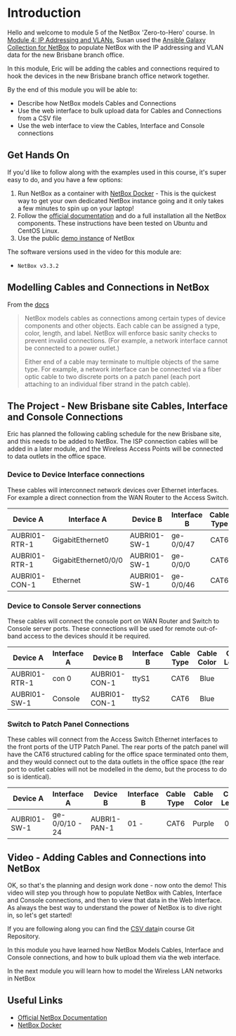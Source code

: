 # Introduction

Hello and welcome to module 5 of the NetBox 'Zero-to-Hero' course. In [Module 4: IP Addressing and VLANs](../4-ip-addressing-and-vlans/4-ip-addressing-and-vlans.md),  Susan used the [Ansible Galaxy Collection for NetBox](https://galaxy.ansible.com/netbox/netbox) to populate NetBox with the IP addressing and VLAN data for the new Brisbane branch office. 

In this module, Eric will be adding the cables and connections required to hook the devices in the new Brisbane branch office network together. 

By the end of this module you will be able to:
- Describe how NetBox models Cables and Connections
- Use the web interface to bulk upload data for Cables and Connections from a CSV file
- Use the web interface to view the Cables, Interface and Console connections

## Get Hands On
If you'd like to follow along with the examples used in this course, it's super easy to do, and you have a few options: 
1.  Run NetBox as a container with [NetBox Docker](https://github.com/netbox-community/netbox-docker) - This is the quickest way to get your own dedicated NetBox instance going and it only takes a few minutes to spin up on your laptop!
2.  Follow the [official documentation](https://docs.netbox.dev/en/stable/installation/) and do a full installation all the NetBox components. These instructions have been tested on Ubuntu and CentOS Linux.
3.  Use the public [demo instance](https://demo.netbox.dev/) of NetBox   

The software versions used in the video for this module are: 
- `NetBox v3.3.2`

## Modelling Cables and Connections in NetBox

From the [docs](https://docs.netbox.dev/en/stable/features/devices-cabling/#cables)
>NetBox models cables as connections among certain types of device components and other objects. Each cable can be assigned a type, color, length, and label. NetBox will enforce basic sanity checks to prevent invalid connections. (For example, a network interface cannot be connected to a power outlet.)
>
>Either end of a cable may terminate to multiple objects of the same type. For example, a network interface can be connected via a fiber optic cable to two discrete ports on a patch panel (each port attaching to an individual fiber strand in the patch cable).

## The Project - New Brisbane site Cables, Interface and Console Connections
Eric has planned the following cabling schedule for the new Brisbane site, and this needs to be added to NetBox. The ISP connection cables will be added in a later module, and the Wireless Access Points will be connected to data outlets in the office space.

### Device to Device Interface connections
These cables will interconnect network devices over Ethernet interfaces. For example a direct connection from the WAN Router to the Access Switch.

| Device A | Interface A | Device B | Interface B | Cable Type | Cable Color | Cable Length 
| --- | --- | --- | --- | :---: | :---: | :---: |
| AUBRI01-RTR-1 | GigabitEthernet0 | AUBRI01-SW-1 | ge-0/0/47 | CAT6 | Red | 0.5M |
| AUBRI01-RTR-1 | GigabitEthernet0/0/0 | AUBRI01-SW-1 | ge-0/0/0 | CAT6 | Red | 0.5M | 
| AUBRI01-CON-1 | Ethernet | AUBRI01-SW-1 | ge-0/0/46 | CAT6 | Red | 0.5M |

### Device to Console Server connections
These cables will connect the console port on WAN Router and Switch to Console server ports. These connections will be used for remote out-of-band access to the devices should it be required.

| Device A | Interface A | Device B | Interface B | Cable Type | Cable Color | Cable Length 
| --- | --- | --- | --- | :---: | :---: | :---: |
| AUBRI01-RTR-1 | con 0 | AUBRI01-CON-1 | ttyS1 | CAT6 | Blue | 1M |
| AUBRI01-SW-1 | Console | AUBRI01-CON-1 | ttyS2 | CAT6 | Blue | 1M |

### Switch to Patch Panel Connections 
These cables will connect from the Access Switch Ethernet interfaces to the front ports of the UTP Patch Panel. The rear ports of the patch panel will have the CAT6 structured cabling for the office space terminated onto them, and they would connect out to the data outlets in the office space (the rear port to outlet cables will not be modelled in the demo, but the process to do so is identical). 

| Device A | Interface A | Device B | Interface B | Cable Type | Cable Color | Cable Length 
| --- | --- | --- | --- | :---: | :---: | :---: |
| AUBRI01-SW-1 | ge-0/0/10 - 24 | AUBRI1-PAN-1 | 01 -  | CAT6 | Purple | 0.5M
 
## Video - Adding Cables and Connections into NetBox
OK, so that's the planning and design work done - now onto the demo! This video will step you through how to populate NetBox with Cables, Interface and Console connections, and then to view that data in the Web Interface. As always the best way to understand the power of NetBox is to dive right in, so let's get started!

If you are following along you can find the [CSV data](csv_data/)in course Git Repository.

<!-- link to video here -->

In this module you have learned how NetBox Models Cables, Interface and Console connections, and how to bulk upload them via the web interface.

In the next module you will learn how to model the Wireless LAN networks in NetBox

## Useful Links
- [Official NetBox Documentation](https://docs.netbox.dev/en/stable/)
- [NetBox Docker](https://github.com/netbox-community/netbox-docker)
